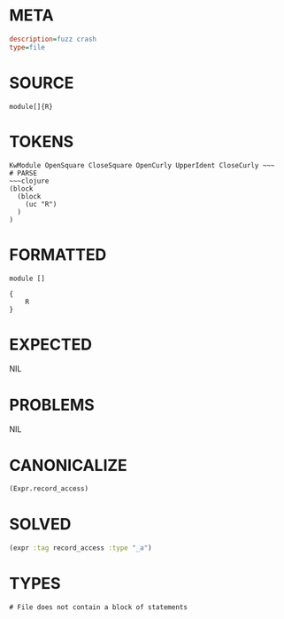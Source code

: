 # META
~~~ini
description=fuzz crash
type=file
~~~
# SOURCE
~~~roc
module[]{R}
~~~
# TOKENS
~~~text
KwModule OpenSquare CloseSquare OpenCurly UpperIdent CloseCurly ~~~
# PARSE
~~~clojure
(block
  (block
    (uc "R")
  )
)
~~~
# FORMATTED
~~~roc
module []

{
	R
}
~~~
# EXPECTED
NIL
# PROBLEMS
NIL
# CANONICALIZE
~~~clojure
(Expr.record_access)
~~~
# SOLVED
~~~clojure
(expr :tag record_access :type "_a")
~~~
# TYPES
~~~roc
# File does not contain a block of statements
~~~
